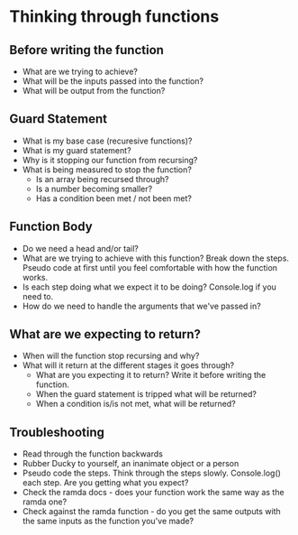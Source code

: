 # Thinking through functions

## Before writing the function

* What are we trying to achieve?
* What will be the inputs passed into the function?
* What will be output from the function?

## Guard Statement

* What is my base case (recuresive functions)?
* What is my guard statement?  
* Why is it stopping our function from recursing?
* What is being measured to stop the function?
    * Is an array being recursed through?
    * Is a number becoming smaller?
    * Has a condition been met / not been met?

## Function Body

* Do we need a head and/or tail?
* What are we trying to achieve with this function? Break down the steps. Pseudo code at first until you feel comfortable with how the function works.
* Is each step doing what we expect it to be doing? Console.log if you need to.
* How do we need to handle the arguments that we've passed in?

## What are we expecting to return?

* When will the function stop recursing and why?
* What will it return at the different stages it goes through?
    * What are you expecting it to return? Write it before writing the function.
    * When the guard statement is tripped what will be returned?
    * When a condition is/is not met, what will be returned?  

## Troubleshooting

* Read through the function backwards
* Rubber Ducky to yourself, an inanimate object or a person
* Pseudo code the steps. Think through the steps slowly. Console.log() each step. Are you getting what you expect?
* Check the ramda docs - does your function work the same way as the ramda one?
* Check against the ramda function - do you get the same outputs with the same inputs as the function you've made?  